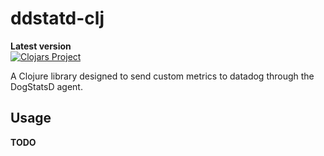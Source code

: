 # ddstatd-clj


**Latest version**<br>
[![Clojars Project](https://img.shields.io/clojars/v/org.clojars._fnalonso/ddstatsd-clj.svg)](https://clojars.org/org.clojars._fnalonso/ddstatsd-clj)


A Clojure library designed to send custom metrics to datadog through the DogStatsD agent.

## Usage

**TODO**
